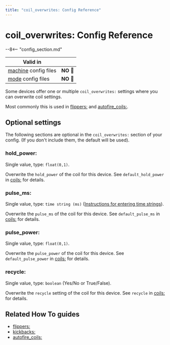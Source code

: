 ```yaml
---
title: "coil_overwrites: Config Reference"
---
```


# coil_overwrites: Config Reference

--8<-- "config_section.md"

| Valid in | |
|-----|:----:|
|[machine](instructions/machine_config.md) config files |**NO** :no_entry_sign:|
|[mode](instructions/mode_config.md) config files|**NO** :no_entry_sign:|

Some devices offer one or multiple `coil_overwrites:` settings where you
can overwrite coil settings.

Most commonly this is used in [flippers:](flippers.md)
and [autofire_coils:](autofire_coils.md).

## Optional settings

The following sections are optional in the `coil_overwrites:` section of
your config. (If you don't include them, the default will be used).

### hold_power:

Single value, type: `float(0,1)`.

Overwrite the `hold_power` of the coil for this device. See
`default_hold_power` in [coils:](coils.md) for
details.

### pulse_ms:

Single value, type: `time string (ms)`
([Instructions for entering time strings](instructions/time_strings.md)).

Overwrite the `pulse_ms` of the coil for this device. See
`default_pulse_ms` in [coils:](coils.md) for details.

### pulse_power:

Single value, type: `float(0,1)`.

Overwrite the `pulse_power` of the coil for this device. See
`default_pulse_power` in [coils:](coils.md) for
details.

### recycle:

Single value, type: `boolean` (Yes/No or True/False).

Overwrite the `recycle` setting of the coil for this device. See
`recycle` in [coils:](coils.md) for details.

## Related How To guides

* [flippers:](flippers.md)
* [kickbacks:](kickbacks.md)
* [autofire_coils:](autofire_coils.md)
